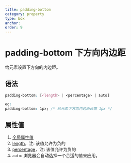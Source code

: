 ```yaml
---
title: padding-bottom
category: property
type: box
anchor:
order: 9
---
```


# padding-bottom 下方向内边距

给元素设置下方向的内边距。

## 语法

```css
padding-bottom: [<length> | <percentage> | auto]

eg:
padding-bottom: 1px; /* 给元素下方向内边距设置 1px */
```

## 属性值

1. [全局属性值](/front-end/CSS/values#anchor-值类型)
1. [length](/front-end/CSS/values#anchor-值类型)，注: 该值允许为负的
1. [percentage](/front-end/CSS/values#anchor-值类型)，注: 该值允许为负的
1. `auto`: 浏览器会自动选择一个合适的值来应用。
